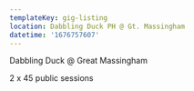 ```yaml
---
templateKey: gig-listing
location: Dabbling Duck PH @ Gt. Massingham
datetime: '1676757607'
---
```

D﻿abbling Duck @ Great Massingham

2﻿ x 45 public sessions